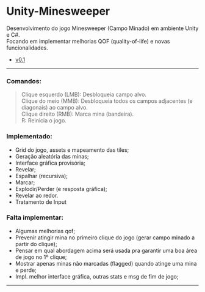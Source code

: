 # Unity-Minesweeper

Desenvolvimento do jogo Minesweeper (Campo Minado) em ambiente Unity e C#.<br>
Focando em implementar melhorias QOF (quality-of-life) e novas funcionalidades.
- [v0.1](https://drive.google.com/drive/folders/19gcA9AAVsJlNWkiLAWmwGsL1JUTuml5G?usp=sharing)
<hr>

<h3>Comandos:</h3>

>Clique esquerdo (LMB): Desbloqueia campo alvo.<br>
>Clique do meio (MMB): Desbloqueia todos os campos adjacentes (e diagonais) ao campo alvo.<br>
>Clique direito (RMB): Marca mina (bandeira).<br>
>R: Reinicia o jogo.<br>

<h3>Implementado:</h3>

- Grid do jogo, assets e mapeamento das tiles;
- Geração aleatória das minas;
- Interface gráfica provisória;
- Revelar;
- Espalhar (recursiva);
- Marcar;
- Explodir/Perder (e resposta gráfica);
- Revelar ao redor.
- Tratamento de Input

<h3>Falta implementar:</h3>

- Algumas melhorias qof;
- Prevenir atingir mina no primeiro clique do jogo (gerar campo minado a partir do clique);
- Pensar em qual abordagem acima será usada pra garantir uma boa área de jogo no 1º clique;
- Mostrar apenas minas não marcadas (flagged) quando atinge uma mina e perde;
- Impl. melhor interface gráfica, outras stats e msg de fim de jogo;
<hr>
